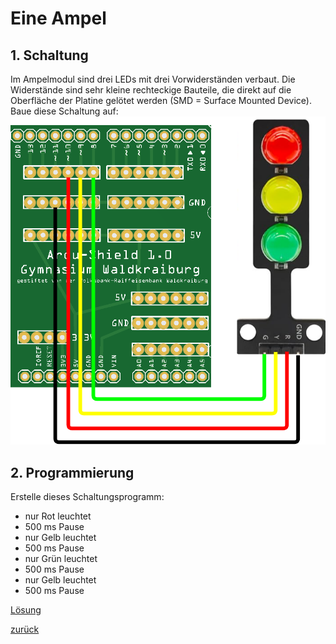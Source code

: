  <link rel="stylesheet" href="https://hi2272.github.io/StyleMD.css">


# Eine Ampel
## 1. Schaltung
Im Ampelmodul sind drei LEDs mit drei Vorwiderständen verbaut. Die Widerstände sind sehr kleine rechteckige Bauteile, die direkt auf die Oberfläche der Platine gelötet werden (SMD = Surface Mounted Device).  
Baue diese Schaltung auf:  
![alt text](Ampel.drawio.png)  



## 2. Programmierung
Erstelle dieses Schaltungsprogramm:  
 
- nur Rot leuchtet 
- 500 ms Pause
- nur Gelb leuchtet
- 500 ms Pause
- nur Grün leuchtet
- 500 ms Pause
- nur Gelb leuchtet
- 500 ms Pause


[Lösung](Loesung.html)
       
[zurück](../index.html)
